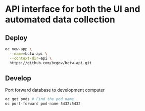 # API interface for both the UI and automated data collection

## Deploy
```bash
oc new-app \
  --name=bctw-api \
  --context-dir=api \
  https://github.com/bcgov/bctw-api.git
```

## Develop
Port forward database to development computer
```bash
oc get pods # Find the pod name
oc port-forward pod-name 5432:5432
```

